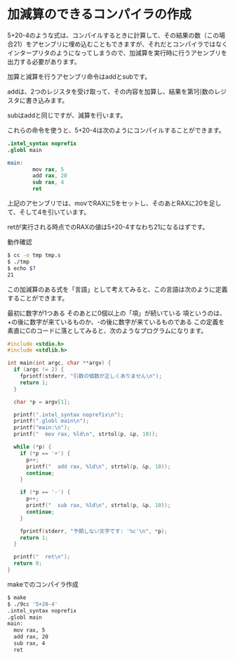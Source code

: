 # 加減算のできるコンパイラの作成

5+20-4のような式は、コンパイルするときに計算して、その結果の数（この場合21）をアセンブリに埋め込むこともできますが、それだとコンパイラではなくインタープリタのようになってしまうので、加減算を実行時に行うアセンブリを出力する必要があります。

加算と減算を行うアセンブリ命令はaddとsubです。

addは、2つのレジスタを受け取って、その内容を加算し、結果を第1引数のレジスタに書き込みます。

subはaddと同じですが、減算を行います。

これらの命令を使うと、5+20-4は次のようにコンパイルすることができます。

```s
.intel_syntax noprefix
.globl main

main:
        mov rax, 5
        add rax, 20
        sub rax, 4
        ret
```

上記のアセンブリでは、movでRAXに5をセットし、そのあとRAXに20を足して、そして4を引いています。

retが実行される時点でのRAXの値は5+20-4すなわち21になるはずです。


動作確認
```bash
$ cc -o tmp tmp.s
$ ./tmp
$ echo $?
21
```

この加減算のある式を「言語」として考えてみると、この言語は次のように定義することができます。

最初に数字が1つある
そのあとに0個以上の「項」が続いている
項というのは、+の後に数字が来ているものか、-の後に数字が来ているものである
この定義を素直にCのコードに落としてみると、次のようなプログラムになります。

```c
#include <stdio.h>
#include <stdlib.h>

int main(int argc, char **argv) {
  if (argc != 2) {
    fprintf(stderr, "引数の個数が正しくありません\n");
    return 1;
  }

  char *p = argv[1];

  printf(".intel_syntax noprefix\n");
  printf(".globl main\n");
  printf("main:\n");
  printf("  mov rax, %ld\n", strtol(p, &p, 10));

  while (*p) {
    if (*p == '+') {
      p++;
      printf("  add rax, %ld\n", strtol(p, &p, 10));
      continue;
    }

    if (*p == '-') {
      p++;
      printf("  sub rax, %ld\n", strtol(p, &p, 10));
      continue;
    }

    fprintf(stderr, "予期しない文字です: '%c'\n", *p);
    return 1;
  }

  printf("  ret\n");
  return 0;
}
```

makeでのコンパイラ作成

```bash
$ make
$ ./9cc '5+20-4'
.intel_syntax noprefix
.globl main
main:
  mov rax, 5
  add rax, 20
  sub rax, 4
  ret
```
